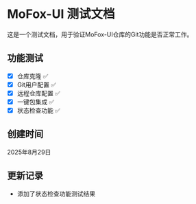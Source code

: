 # MoFox-UI 测试文档

这是一个测试文档，用于验证MoFox-UI仓库的Git功能是否正常工作。

## 功能测试
- [x] 仓库克隆 ✅
- [x] Git用户配置 ✅
- [x] 远程仓库配置 ✅
- [x] 一键包集成 ✅
- [x] 状态检查功能 ✅

## 创建时间
2025年8月29日

## 更新记录
- 添加了状态检查功能测试结果

